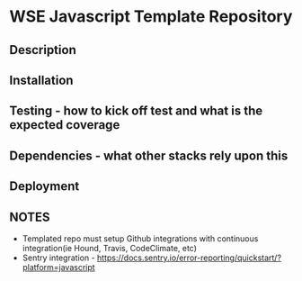 # WSE Javascript Template Repository
## Description
## Installation
## Testing - how to kick off test and what is the expected coverage
## Dependencies - what other stacks rely upon this
## Deployment
## NOTES 
 * Templated repo must setup Github integrations with continuous integration(ie Hound, Travis, CodeClimate, etc)
 * Sentry integration - https://docs.sentry.io/error-reporting/quickstart/?platform=javascript